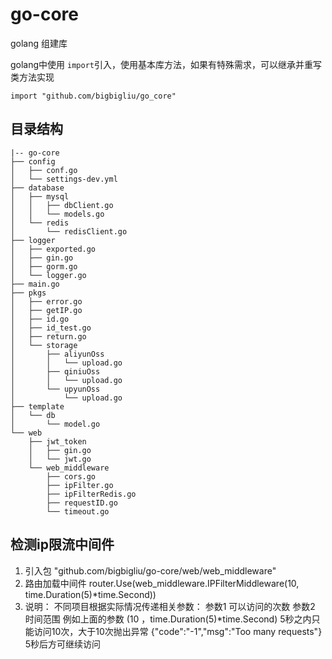 # go-core

golang 组建库

golang中使用 `import`引入，使用基本库方法，如果有特殊需求，可以继承并重写类方法实现

```
import "github.com/bigbigliu/go_core"
```

## 目录结构

```
|-- go-core
├── config
│   ├── conf.go
│   └── settings-dev.yml
├── database
│   ├── mysql
│   │   ├── dbClient.go
│   │   └── models.go
│   └── redis
│       └── redisClient.go
├── logger
│   ├── exported.go
│   ├── gin.go
│   ├── gorm.go
│   └── logger.go
├── main.go
├── pkgs
│   ├── error.go
│   ├── getIP.go
│   ├── id.go
│   ├── id_test.go
│   ├── return.go
│   └── storage
│       ├── aliyunOss
│       │   └── upload.go
│       ├── qiniuOss
│       │   └── upload.go
│       └── upyunOss
│           └── upload.go
├── template
│   └── db
│       └── model.go
└── web
    ├── jwt_token
    │   ├── gin.go
    │   └── jwt.go
    └── web_middleware
        ├── cors.go
        ├── ipFilter.go
        ├── ipFilterRedis.go
        ├── requestID.go
        └── timeout.go
```

## 检测ip限流中间件

1. 引入包
   "github.com/bigbigliu/go-core/web/web_middleware"
2. 路由加载中间件
   router.Use(web_middleware.IPFilterMiddleware(10, time.Duration(5)*time.Second))
3. 说明：
   不同项目根据实际情况传递相关参数：
   参数1  可以访问的次数
   参数2  时间范围
   例如上面的参数  (10 ，time.Duration(5)*time.Second)
   5秒之内只能访问10次，大于10次抛出异常 {"code":"-1","msg":"Too many requests"}
   5秒后方可继续访问
